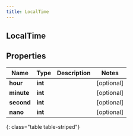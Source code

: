 ```yaml
---
title: LocalTime
---
```

## LocalTime

## Properties

|Name | Type | Description | Notes|
|------------ | ------------- | ------------- | -------------|
| **hour** | **int** |  | [optional] |
| **minute** | **int** |  | [optional] |
| **second** | **int** |  | [optional] |
| **nano** | **int** |  | [optional] |
{: class="table table-striped"}


